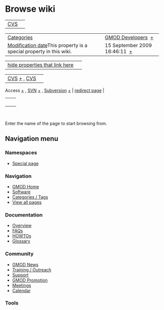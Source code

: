 



<span id="top"></span>




# <span dir="auto">Browse wiki</span>






|                                                             |     |
|-------------------------------------------------------------|-----|
| <a href="/wiki/CVS" class="mw-redirect" title="CVS">CVS</a> |     |

|  |  |
|----|----|
| [Categories](/wiki/Special%3ACategories "Special%3ACategories") | <span class="smwb-value">[GMOD Developers](/wiki/Category%3AGMOD_Developers "Category%3AGMOD Developers")  <span class="smwsearch">[+](/wiki/Special%3ASearchByProperty/GMOD-20Developers "Special%3ASearchByProperty/GMOD-20Developers")</span></span> |
| <span class="smw-highlighter" data-type="1" state="inline" data-title="Property"><span class="smwbuiltin">[Modification date](/wiki/Property:Modification_date "Property:Modification date")</span><span class="smwttcontent">This property is a special property in this wiki.</span></span> | <span class="smwb-value">15 September 2009 16:46:11  <span class="smwsearch">[+](/wiki/Special%3ASearchByProperty/Modification-20date/15-20September-202009-2016:46:11 "Special%3ASearchByProperty/Modification-20date/15-20September-202009-2016:46:11")</span></span> |

<span id="smw_browse_incoming"></span>

|  |  |
|----|----|
| [hide properties that link here](/mediawiki/index.php?title=Special:Browse&offset=0&dir=out&article=CVS)  |  |

|  |  |
|----|----|
| <span class="smwb-ivalue"><a href="/wiki/CVS" class="mw-redirect" title="CVS">CVS</a> <span class="smwbrowse">[+](/wiki/Special%253ABrowse/CVS "Special%253ABrowse/CVS")</span></span> , <span class="smwb-ivalue"><a href="/wiki/CVS_Access" class="mw-redirect" title="CVS Access">CVS
Access</a> <span class="smwbrowse">[+](/wiki/Special%253ABrowse/CVS-20Access "Special%253ABrowse/CVS-20Access")</span></span> , <span class="smwb-ivalue"><a href="/wiki/SVN" class="mw-redirect" title="SVN">SVN</a> <span class="smwbrowse">[+](/wiki/Special%253ABrowse/SVN "Special%253ABrowse/SVN")</span></span> , <span class="smwb-ivalue"><a href="/wiki/Subversion" class="mw-redirect"
title="Subversion">Subversion</a> <span class="smwbrowse">[+](/wiki/Special%253ABrowse/Subversion "Special%253ABrowse/Subversion")</span></span> | [redirect page](/wiki/Special:ListRedirects "Special:ListRedirects") |

|     |     |
|-----|-----|
|     |     |

 

Enter the name of the page to start browsing from.  








## Navigation menu



### Namespaces

- <span id="ca-nstab-special">[Special
  page](/wiki/Special%253ABrowse/CVS "This is a special page, you cannot edit the page itself")</span>






### Navigation



- <span id="n-GMOD-Home">[GMOD Home](/wiki/Main_Page)</span>
- <span id="n-Software">[Software](/wiki/GMOD_Components)</span>
- <span id="n-Categories-.2F-Tags">[Categories /
  Tags](/wiki/Categories)</span>
- <span id="n-View-all-pages">[View all
  pages](/wiki/Special:AllPages)</span>




### Documentation



- <span id="n-Overview">[Overview](/wiki/Overview)</span>
- <span id="n-FAQs">[FAQs](/wiki/Category%3AFAQ)</span>
- <span id="n-HOWTOs">[HOWTOs](/wiki/Category%3AHOWTO)</span>
- <span id="n-Glossary">[Glossary](/wiki/Glossary)</span>




### Community



- <span id="n-GMOD-News">[GMOD News](/wiki/GMOD_News)</span>
- <span id="n-Training-.2F-Outreach">[Training /
  Outreach](/wiki/Training_and_Outreach)</span>
- <span id="n-Support">[Support](/wiki/Support)</span>
- <span id="n-GMOD-Promotion">[GMOD
  Promotion](/wiki/GMOD_Promotion)</span>
- <span id="n-Meetings">[Meetings](/wiki/Meetings)</span>
- <span id="n-Calendar">[Calendar](/wiki/Calendar)</span>




### Tools












<!-- -->





